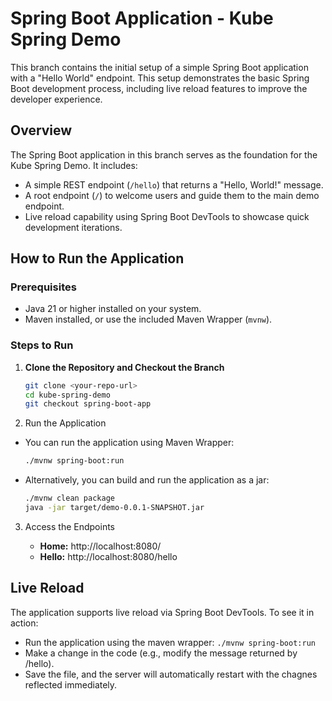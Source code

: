 # Spring Boot Application - Kube Spring Demo

This branch contains the initial setup of a simple Spring Boot application with a "Hello World" endpoint. This setup demonstrates the basic Spring Boot development process, including live reload features to improve the developer experience.

## Overview

The Spring Boot application in this branch serves as the foundation for the Kube Spring Demo. It includes:

- A simple REST endpoint (`/hello`) that returns a "Hello, World!" message.
- A root endpoint (`/`) to welcome users and guide them to the main demo endpoint.
- Live reload capability using Spring Boot DevTools to showcase quick development iterations.

## How to Run the Application

### Prerequisites

- Java 21 or higher installed on your system.
- Maven installed, or use the included Maven Wrapper (`mvnw`).

### Steps to Run

1. **Clone the Repository and Checkout the Branch**

   ```bash
   git clone <your-repo-url>
   cd kube-spring-demo
   git checkout spring-boot-app
    ```

2. Run the Application

- You can run the application using Maven Wrapper:

    ```bash
    ./mvnw spring-boot:run
    ```

- Alternatively, you can build and run the application as a jar:

    ```bash
    ./mvnw clean package
    java -jar target/demo-0.0.1-SNAPSHOT.jar
    ```

3. Access the Endpoints

   - **Home:** http://localhost:8080/
   - **Hello:** http://localhost:8080/hello

## Live Reload

The application supports live reload via Spring Boot DevTools. To see it in action:

- Run the application using the maven wrapper: `./mvnw spring-boot:run`
- Make a change in the code (e.g., modify the message returned by /hello).
- Save the file, and the server will automatically restart with the chagnes reflected immediately.
